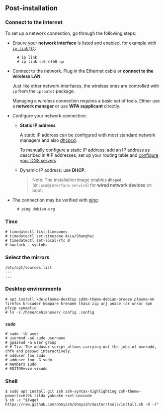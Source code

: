 ## Post-installation
### Connect to the internet
To set up a network connection, go through the following steps:

- Ensure your __network interface__ is listed and enabled, for example with [`ip-link(8)`](https://jlk.fjfi.cvut.cz/arch/manpages/man/ip-link.8):

        # ip link
        # ip link set eth0 up

- Connect to the network. Plug in the Ethernet cable or __connect to the wireless LAN__.

    Just like other network interfaces, the wireless ones are controlled with _`ip`_ from the `iproute2` package.

    Managing a wireless connection requires a basic set of tools. Either use a __network manager__ or use __WPA supplicant__ directly.

- Configure your network connection:

    - __Static IP address__
    
        A static IP address can be configured with most standard network managers and also [dhcpcd](https://wiki.archlinux.org/index.php/Dhcpcd).

        To manually configure a static IP address, add an IP address as described in #IP addresses, set up your routing table and [configure your DNS servers](https://wiki.archlinux.org/index.php/Domain_name_resolution).

    - Dynamic IP address: use __DHCP__.

        > Note: The installation image enables __`dhcpcd`__ (`dhcpcd@interface.service`) for __wired network devices__ on boot.

- The connection may be verified with [ping](https://en.wikipedia.org/wiki/ping):

        # ping debian.org

### Time

    # timedatectl list-timezones
    # timedatectl set-timezone Asia/Shanghai
    # timedatectl set-local-rtc 0
    # hwclock --systohc

### Select the mirrors

    /etc/apt/sources.list
    ---
    ...

### Desktop environments

    # apt install kde-plasma-desktop sddm-theme-debian-breeze plasma-nm firefox krusader kompare krename lhasa zip arj unace rar unrar rpm p7zip synaptic
    # ln -s /home/debianuser/.config .config

### `sudo`

    # sudo -lU user
    # usermod -aG sudo username
    # gpasswd -a user group
    # # Tip: The adduser script allows carrying out the jobs of useradd, chfn and passwd interactively.
    # adduser foo sudo
    # adduser foo -G sudo
    # members sudo
    # EDITOR=vim visudo

### Shell

    $ sudo apt install git zsh zsh-syntax-highlighting zsh-theme-powerlevel9k tilda yakuake rxvt-unicode
    $ sh -c "$(wget https://raw.github.com/ohmyzsh/ohmyzsh/master/tools/install.sh -O -)"
